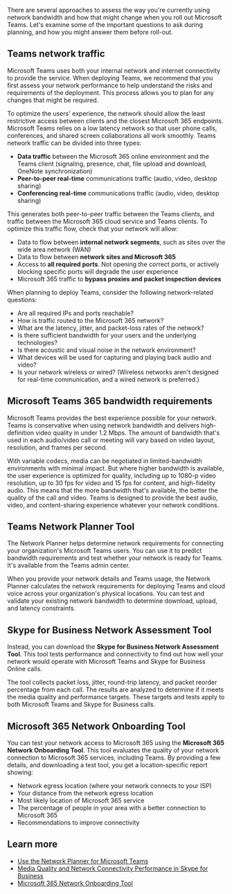 There are several approaches to assess the way you're currently using network bandwidth and how that might change when you roll out Microsoft Teams. Let's examine some of the important questions to ask during planning, and how you might answer them before roll-out.

## Teams network traffic

Microsoft Teams uses both your internal network and internet connectivity to provide the service. When deploying Teams, we recommend that you first assess your network performance to help understand the risks and requirements of the deployment. This process allows you to plan for any changes that might be required.

To optimize the users' experience, the network should allow the least restrictive access between clients and the closest Microsoft 365 endpoints. Microsoft Teams relies on a low latency network so that user phone calls, conferences, and shared screen collaborations all work smoothly. Teams network traffic can be divided into three types:

- **Data traffic** between the Microsoft 365 online environment and the Teams client (signaling, presence, chat, file upload and download, OneNote synchronization)
- **Peer-to-peer real-time** communications traffic (audio, video, desktop sharing)
- **Conferencing real-time** communications traffic (audio, video, desktop sharing)

This generates both peer-to-peer traffic between the Teams clients, and traffic between the Microsoft 365 cloud service and Teams clients. To optimize this traffic flow, check that your network will allow:

- Data to flow between **internal network segments**, such as sites over the wide area network (WAN)
- Data to flow between **network sites and Microsoft 365**
- Access to **all required ports**. Not opening the correct ports, or actively blocking specific ports will degrade the user experience
- Microsoft 365 traffic to **bypass proxies and packet inspection devices**

When planning to deploy Teams, consider the following network-related questions:

- Are all required IPs and ports reachable?
- How is traffic routed to the Microsoft 365 network?
- What are the latency, jitter, and packet-loss rates of the network?
- Is there sufficient bandwidth for your users and the underlying technologies?
- Is there acoustic and visual noise in the network environment?
- What devices will be used for capturing and playing back audio and video?
- Is your network wireless or wired? (Wireless networks aren't designed for real-time communication, and a wired network is preferred.)

## Microsoft Teams 365 bandwidth requirements

Microsoft Teams provides the best experience possible for your network. Teams is conservative when using network bandwidth and delivers high-definition video quality in under 1.2 Mbps. The amount of bandwidth that's used in each audio/video call or meeting will vary based on video layout, resolution, and frames per second.

With variable codecs, media can be negotiated in limited-bandwidth environments with minimal impact. But where higher bandwidth is available, the user experience is optimized for quality, including up to 1080-p video resolution, up to 30 fps for video and 15 fps for content, and high-fidelity audio. This means that the more bandwidth that's available, the better the quality of the call and video. Teams is designed to provide the best audio, video, and content-sharing experience whatever your network conditions.

## Teams Network Planner Tool

The Network Planner helps determine network requirements for connecting your organization's Microsoft Teams users. You can use it to predict bandwidth requirements and test whether your network is ready for Teams. It's available from the Teams admin center.

When you provide your network details and Teams usage, the Network Planner calculates the network requirements for deploying Teams and cloud voice across your organization's physical locations. You can test and validate your existing network bandwidth to determine download, upload, and latency constraints.

## Skype for Business Network Assessment Tool

Instead, you can download the **Skype for Business Network Assessment Tool**. This tool tests  performance and  connectivity to find out how well your network would operate with Microsoft Teams and Skype for Business Online calls.

The tool collects packet loss, jitter, round-trip latency, and packet reorder percentage from each call. The results are analyzed to determine if it meets the media quality and performance targets. These targets and tests apply to both Microsoft Teams and Skype for Business calls.

## Microsoft 365 Network Onboarding Tool

You can test your network access to Microsoft 365 using the **Microsoft 365 Network Onboarding Tool**. This tool evaluates the quality of your network connection to Microsoft 365 services, including Teams. By providing a few details, and downloading a test tool, you get a location-specific report showing:

- Network egress location (where your network connects to your ISP)
- Your distance from the network egress location
- Most likely location of Microsoft 365 service
- The percentage of people in your area with a better connection to Microsoft 365
- Recommendations to improve connectivity

## Learn more

- [Use the Network Planner for Microsoft Teams](/microsoftteams/network-planner)
- [Media Quality and Network Connectivity Performance in Skype for Business](/SkypeForBusiness/optimizing-your-network/media-quality-and-network-connectivity-performance)
- [Microsoft 365 Network Onboarding Tool](https://connectivity.office.com/)
